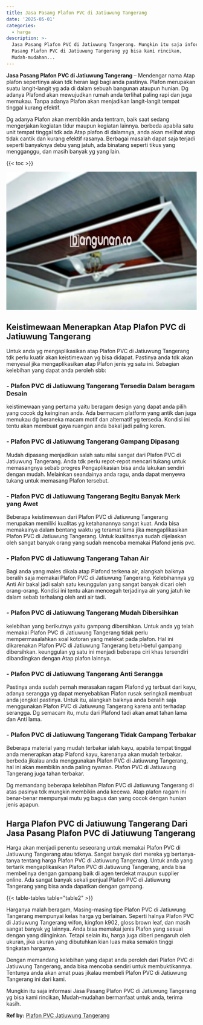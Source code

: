 ```yaml
---
title: Jasa Pasang Plafon PVC di Jatiuwung Tangerang
date: '2025-05-01'
categories:
  - harga
description: >-
  Jasa Pasang Plafon PVC di Jatiuwung Tangerang. Mungkin itu saja informasi Jasa
  Pasang Plafon PVC di Jatiuwung Tangerang yg bisa kami rincikan,
  Mudah-mudahan...
---
```


**Jasa Pasang Plafon PVC di Jatiuwung Tangerang** – Mendengar nama Atap plafon sepertinya akan tdk heran lagi bagi anda pastinya. Plafon merupakan suatu langit-langit yg ada di dalam sebuah bangunan ataupun hunian. Dg adanya Plafond akan mewujudkan rumah anda terlihat paling rapi dan juga memukau. Tanpa adanya Plafon akan menjadikan langit-langit tempat tinggal kurang efektif.

Dg adanya Plafon akan membikin anda tentram, baik saat sedang mengerjakan kegiatan tidur maupun kegiatan lainnya. berbeda apabila satu unit tempat tinggal tdk ada Atap plafon di dalamnya, anda akan melihat atap tidak cantik dan kurang efektif rasanya. Berbagai masalah dapat saja terjadi seperti banyaknya debu yang jatuh, ada binatang seperti tikus yang mengganggu, dan masih banyak yg yang lain.

{{< toc >}}

![Jasa Pasang Plafon PVC di Jatiuwung Tangerang](/images/flafond-pvc-murah21.png)

## Keistimewaan Menerapkan Atap Plafon PVC di Jatiuwung Tangerang

Untuk anda yg mengaplikasikan atap Plafon PVC di Jatiuwung Tangerang tdk perlu kuatir akan keistimewaan yg bisa didapat. Pastinya anda tdk akan menyesal jika mengaplikasikan atap Plafon jenis yg satu ini. Sebagian kelebihan yang dapat anda peroleh sbb:

### \- Plafon PVC di Jatiuwung Tangerang Tersedia Dalam beragam Desain

keistimewaan yang pertama yaitu beragam design yang dapat anda pilih yang cocok dg keinginan anda. Ada bermacam platform yang antik dan juga memukau dg beraneka macam motif dan alternatif yg tersedia. Kondisi ini tentu akan membuat gaya ruangan anda bakal jadi paling keren.

### \- Plafon PVC di Jatiuwung Tangerang Gampang Dipasang

Mudah dipasang menjadikan salah satu nilai sangat dari Plafon PVC di Jatiuwung Tangerang. Anda tdk perlu repot-repot mencari tukang untuk memasangnya sebab progres Pengaplikasian bisa anda lakukan sendiri dengan mudah. Melainkan seandainya anda ragu, anda dapat menyewa tukang untuk memasang Plafon tersebut.

### \- Plafon PVC di Jatiuwung Tangerang Begitu Banyak Merk yang Awet

Beberapa keistimewaan dari Plafon PVC di Jatiuwung Tangerang merupakan memiliki kualitas yg ketahanannya sangat kuat. Anda bisa memakainya dalam bentang waktu yg teramat lama jika mengaplikasikan Plafon PVC di Jatiuwung Tangerang. Untuk kualitasnya sudah dijelaskan oleh sangat banyak orang yang sudah mencoba memakai Plafond jenis pvc.

### \- Plafon PVC di Jatiuwung Tangerang Tahan Air

Bagi anda yang males dikala atap Plafond terkena air, alangkah baiknya beralih saja memakai Plafon PVC di Jatiuwung Tangerang. Kelebihannya yg Anti Air bakal jadi salah satu keunggulan yang sangat banyak dicari oleh orang-orang. Kondisi ini tentu akan mencegah terjadinya air yang jatuh ke dalam sebab terhalang oleh anti air tadi.

### \- Plafon PVC di Jatiuwung Tangerang Mudah Dibersihkan

kelebihan yang berikutnya yaitu gampang dibersihkan. Untuk anda yg telah memakai Plafon PVC di Jatiuwung Tangerang tidak perlu mempermasalahkan soal kotoran yang melekat pada plafon. Hal ini dikarenakan Plafon PVC di Jatiuwung Tangerang betul-betul gampang dibersihkan. keunggulan yg satu ini menjadi beberapa ciri khas tersendiri dibandingkan dengan Atap plafon lainnya.

### \- Plafon PVC di Jatiuwung Tangerang Anti Serangga

Pastinya anda sudah pernah merasakan ragam Plafond yg terbuat dari kayu, adanya serangga yg dapat menyebabkan Plafon rusak seringkali membuat anda jengkel pastinya. Untuk itu, alangkah baiknya anda beralih saja menggunakan Plafon PVC di Jatiuwung Tangerang karena anti terhadap serangga. Dg semacam itu, mutu dari Plafond tadi akan amat tahan lama dan Anti lama.

### \- Plafon PVC di Jatiuwung Tangerang Tidak Gampang Terbakar

Beberapa material yang mudah terbakar ialah kayu, apabila tempat tinggal anda menerapkan atap Plafond kayu, karenanya akan mudah terbakar. berbeda jikalau anda menggunakan Plafon PVC di Jatiuwung Tangerang, hal ini akan membikin anda paling nyaman. Plafon PVC di Jatiuwung Tangerang juga tahan terbakar.

Dg memandang beberapa kelebihan Plafon PVC di Jatiuwung Tangerang di atas pasinya tdk mungkin membikin anda kecewa. Atap plafon ragam ini benar-benar mempunyai mutu yg bagus dan yang cocok dengan hunian jenis apapun.

## Harga Plafon PVC di Jatiuwung Tangerang Dari Jasa Pasang Plafon PVC di Jatiuwung Tangerang

Harga akan menjadi penentu seseorang untuk memakai Plafon PVC di Jatiuwung Tangerang atau tdknya. Sangat banyak dari mereka yg bertanya-tanya tentang harga Plafon PVC di Jatiuwung Tangerang. Untuk anda yang tertarik mengaplikasikan Plafon PVC di Jatiuwung Tangerang, anda bisa membelinya dengan gampang baik di agen terdekat maupun supplier online. Ada sangat banyak sekali penjual Plafon PVC di Jatiuwung Tangerang yang bisa anda dapatkan dengan gampang.

{{< table-tables table="table2" >}}

Harganya malah beragam, Masing-masing tipe Plafon PVC di Jatiuwung Tangerang mempunyai kelas harga yg berlainan. Seperti halnya Plafon PVC di Jatiuwung Tangerang wifon, kingfon k902, gloss brown leaf, dan masih sangat banyak yg lainnya. Anda bisa memakai jenis Plafon yang sesuai dengan yang diinginkan. Tetapi selain itu, harga juga diberi pengaruh oleh ukuran, jika ukuran yang dibutuhkan kian luas maka semakin tinggi tingkatan harganya.

Dengan memandang kelebihan yang dapat anda peroleh dari Plafon PVC di Jatiuwung Tangerang, anda bisa mencoba sendiri untuk membuktikannya. Tentunya anda akan amat puas jikalau membeli Plafon PVC di Jatiuwung Tangerang ini dari kami.

Mungkin itu saja informasi Jasa Pasang Plafon PVC di Jatiuwung Tangerang yg bisa kami rincikan, Mudah-mudahan bermanfaat untuk anda, terima kasih.

**Ref by:** [Plafon PVC Jatiuwung Tangerang](https://id.wikipedia.org/wiki/Plafon)
